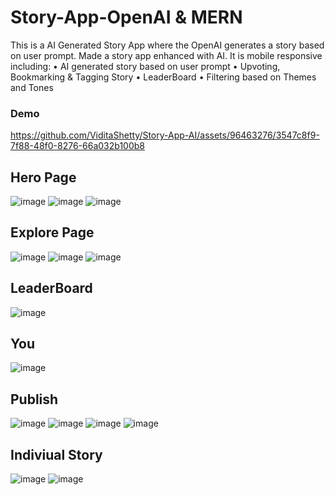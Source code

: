# Story-App-OpenAI & MERN
This is a AI Generated Story App where the OpenAI generates a story based on user prompt.
Made a story app enhanced with AI. It is mobile responsive including:
 • AI generated story based on user prompt
 • Upvoting, Bookmarking  & Tagging Story
 • LeaderBoard 
 • Filtering based on Themes and Tones
 
 ### Demo
 https://github.com/ViditaShetty/Story-App-AI/assets/96463276/3547c8f9-7f88-48f0-8276-66a032b100b8

## Hero Page
![image](https://github.com/ViditaShetty/Story-App-AI/assets/96463276/5bfa7cfe-b7cf-4beb-a400-e29b74341490)
![image](https://github.com/ViditaShetty/Story-App-AI/assets/96463276/1328e5ef-33cd-4cfe-a9d1-6d974472ba64)
![image](https://github.com/ViditaShetty/Story-App-AI/assets/96463276/a5a9ac1e-a378-499c-a7f6-59001470f12c)

## Explore Page
![image](https://github.com/ViditaShetty/Story-App-AI/assets/96463276/a767ee55-5329-45fc-82b7-ee300bb4878c)
![image](https://github.com/ViditaShetty/Story-App-AI/assets/96463276/b71330d5-fa6b-4d39-b384-16ea3a6a9729)
![image](https://github.com/ViditaShetty/Story-App-AI/assets/96463276/c4411b75-a8d8-4d30-a8ef-9b5495c3bbbd)

## LeaderBoard
![image](https://github.com/ViditaShetty/Story-App-AI/assets/96463276/4ebb6fd8-adac-4fcb-aa39-4cfbcb74b022)

## You
![image](https://github.com/ViditaShetty/Story-App-AI/assets/96463276/cc01a39a-75fd-4a05-8491-6111fc7b5f08)

## Publish
![image](https://github.com/ViditaShetty/Story-App-AI/assets/96463276/25afd741-b5c8-461d-8a70-61763522c0c7)
![image](https://github.com/ViditaShetty/Story-App-AI/assets/96463276/9f04e25e-0d65-4b5a-950c-e192ad515192)
![image](https://github.com/ViditaShetty/Story-App-AI/assets/96463276/27c720e9-4fbc-4341-a8a6-bc6c867f5513)
![image](https://github.com/ViditaShetty/Story-App-AI/assets/96463276/33a8c103-fb9f-492a-8f3b-f85dc1699790)

## Indiviual Story
![image](https://github.com/ViditaShetty/Story-App-AI/assets/96463276/433c2fd5-a9e6-40b7-a73a-037ba242a0d5)
![image](https://github.com/ViditaShetty/Story-App-OpenAI-ReactJS/assets/96463276/f12b083b-2a4f-446a-a3cc-3c25e3e05ce7)
